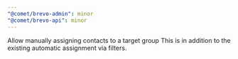 ```yaml
---
"@comet/brevo-admin": minor
"@comet/brevo-api": minor
---
```


Allow manually assigning contacts to a target group
This is in addition to the existing automatic assignment via filters.
